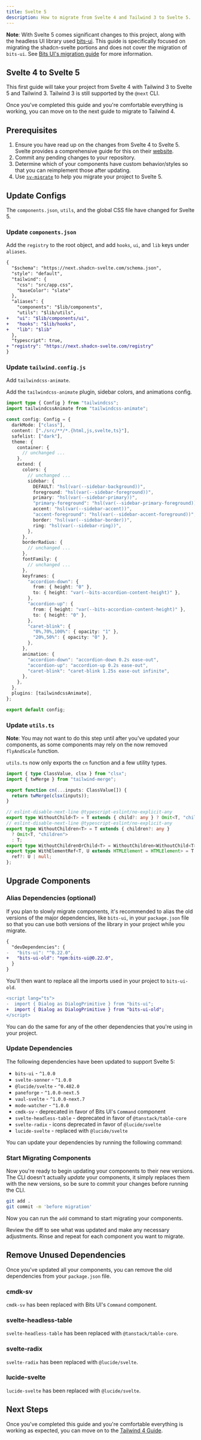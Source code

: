 ```yaml
---
title: Svelte 5
description: How to migrate from Svelte 4 and Tailwind 3 to Svelte 5.
---
```


<script>
	import Steps from "$lib/components/steps.svelte";
	import PMExecute from "$lib/components/pm-execute.svelte";
	import PMInstall from "$lib/components/pm-install.svelte";
	import PMRemove from "$lib/components/pm-remove.svelte";
	import Callout from "$lib/components/callout.svelte";
</script>

<Callout>

**Note**: With Svelte 5 comes significant changes to this project, along with the headless UI library used [bits-ui](https://bits-ui.com). This guide is specifically focused on migrating the shadcn-svelte portions and does not cover the migration of `bits-ui`. See [Bits UI's migration guide](https://bits-ui.com/docs/migration-guide) for more information.

</Callout>

## Svelte 4 to Svelte 5

This first guide will take your project from Svelte 4 with Tailwind 3 to Svelte 5 and Tailwind 3. Tailwind 3 is still supported by the `@next` CLI.

Once you've completed this guide and you're comfortable everything is working, you can move on to the next guide to migrate to Tailwind 4.

## Prerequisites

1. Ensure you have read up on the changes from Svelte 4 to Svelte 5. Svelte provides a comprehensive guide for this on their [website](https://svelte.dev/docs/svelte/v5-migration-guide).
2. Commit any pending changes to your repository.
3. Determine which of your components have custom behavior/styles so that you can reimplement those after updating.
4. Use [`sv-migrate`](https://svelte.dev/docs/cli/sv-migrate) to help you migrate your project to Svelte 5.

## Update Configs

The `components.json`, `utils`, and the global CSS file have changed for Svelte 5.

### Update `components.json`

Add the `registry` to the root object, and add `hooks`, `ui`, and `lib` keys under `aliases`.

```diff
{
  "$schema": "https://next.shadcn-svelte.com/schema.json",
  "style": "default",
  "tailwind": {
    "css": "src/app.css",
    "baseColor": "slate"
  },
  "aliases": {
    "components": "$lib/components",
    "utils": "$lib/utils",
+   "ui": "$lib/components/ui",
+   "hooks": "$lib/hooks",
+   "lib": "$lib"
  },
  "typescript": true,
+ "registry": "https://next.shadcn-svelte.com/registry"
}
```

### Update `tailwind.config.js`

Add `tailwindcss-animate`.

<PMInstall command="tailwindcss-animate" />

Add the `tailwindcss-animate` plugin, sidebar colors, and animations config.

```ts title="tailwind.config.js"
import type { Config } from "tailwindcss";
import tailwindcssAnimate from "tailwindcss-animate";

const config: Config = {
  darkMode: ["class"],
  content: ["./src/**/*.{html,js,svelte,ts}"],
  safelist: ["dark"],
  theme: {
    container: {
      // unchanged ...
    },
    extend: {
      colors: {
        // unchanged ...
        sidebar: {
          DEFAULT: "hsl(var(--sidebar-background))",
          foreground: "hsl(var(--sidebar-foreground))",
          primary: "hsl(var(--sidebar-primary))",
          "primary-foreground": "hsl(var(--sidebar-primary-foreground))",
          accent: "hsl(var(--sidebar-accent))",
          "accent-foreground": "hsl(var(--sidebar-accent-foreground))",
          border: "hsl(var(--sidebar-border))",
          ring: "hsl(var(--sidebar-ring))",
        },
      },
      borderRadius: {
        // unchanged ...
      },
      fontFamily: {
        // unchanged ...
      },
      keyframes: {
        "accordion-down": {
          from: { height: "0" },
          to: { height: "var(--bits-accordion-content-height)" },
        },
        "accordion-up": {
          from: { height: "var(--bits-accordion-content-height)" },
          to: { height: "0" },
        },
        "caret-blink": {
          "0%,70%,100%": { opacity: "1" },
          "20%,50%": { opacity: "0" },
        },
      },
      animation: {
        "accordion-down": "accordion-down 0.2s ease-out",
        "accordion-up": "accordion-up 0.2s ease-out",
        "caret-blink": "caret-blink 1.25s ease-out infinite",
      },
    },
  },
  plugins: [tailwindcssAnimate],
};

export default config;
```

### Update `utils.ts`

<Callout>

**Note**: You may not want to do this step until after you've updated your components, as some components may rely on the now removed `flyAndScale` function.

</Callout>

`utils.ts` now only exports the `cn` function and a few utility types.

```ts title="src/lib/utils.ts"
import { type ClassValue, clsx } from "clsx";
import { twMerge } from "tailwind-merge";

export function cn(...inputs: ClassValue[]) {
  return twMerge(clsx(inputs));
}

// eslint-disable-next-line @typescript-eslint/no-explicit-any
export type WithoutChild<T> = T extends { child?: any } ? Omit<T, "child"> : T;
// eslint-disable-next-line @typescript-eslint/no-explicit-any
export type WithoutChildren<T> = T extends { children?: any }
  ? Omit<T, "children">
  : T;
export type WithoutChildrenOrChild<T> = WithoutChildren<WithoutChild<T>>;
export type WithElementRef<T, U extends HTMLElement = HTMLElement> = T & {
  ref?: U | null;
};
```

## Upgrade Components

### Alias Dependencies (optional)

If you plan to slowly migrate components, it's recommended to alias the old versions of the major dependencies, like `bits-ui`, in your `package.json` file so that you can use both versions of the library in your project while you migrate.

```diff title="package.json"
{
  "devDependencies": {
-	"bits-ui": "^0.22.0",
+   "bits-ui-old": "npm:bits-ui@0.22.0",
  }
}
```

You'll then want to replace all the imports used in your project to `bits-ui-old`.

```diff title="src/lib/components/ui/dialog-content.svelte"
<script lang="ts">
-  import { Dialog as DialogPrimitive } from "bits-ui";
+  import { Dialog as DialogPrimitive } from "bits-ui-old";
</script>
```

You can do the same for any of the other dependencies that you're using in your project.

### Update Dependencies

The following dependencies have been updated to support Svelte 5:

- `bits-ui` - `^1.0.0`
- `svelte-sonner` - `^1.0.0`
- `@lucide/svelte` - `^0.482.0`
- `paneforge` - `^1.0.0-next.5`
- `vaul-svelte` - `^1.0.0-next.7`
- `mode-watcher` - `^1.0.0`
- `cmdk-sv` - deprecated in favor of Bits UI's `Command` component
- `svelte-headless-table` - deprecated in favor of `@tanstack/table-core`
- `svelte-radix` - icons deprecated in favor of `@lucide/svelte`
- `lucide-svelte` - replaced with `@lucide/svelte`

You can update your dependencies by running the following command:

<PMInstall command="bits-ui@latest svelte-sonner@latest @lucide/svelte@latest paneforge@next vaul-svelte@next mode-watcher@latest -D" />

### Start Migrating Components

Now you're ready to begin updating your components to their new versions. The CLI doesn't actually _update_ your components, it simply replaces them with the new versions, so be sure to commit your changes before running the CLI.

```bash
git add .
git commit -m 'before migration'
```

Now you can run the `add` command to start migrating your components.

<PMExecute command="shadcn-svelte@latest add dialog --overwrite" />

Review the diff to see what was updated and make any necessary adjustments. Rinse and repeat for each component you want to migrate.

## Remove Unused Dependencies

Once you've updated all your components, you can remove the old dependencies from your `package.json` file.

### cmdk-sv

`cmdk-sv` has been replaced with Bits UI's `Command` component.

<PMRemove command="cmdk-sv" />

### svelte-headless-table

`svelte-headless-table` has been replaced with `@tanstack/table-core`.

<PMRemove command="svelte-headless-table" />

### svelte-radix

`svelte-radix` has been replaced with `@lucide/svelte`.

<PMRemove command="svelte-radix" />

### lucide-svelte

`lucide-svelte` has been replaced with `@lucide/svelte`.

<PMRemove command="lucide-svelte" />

## Next Steps

Once you've completed this guide and you're comfortable everything is working as expected, you can move on to the [Tailwind 4 Guide](/docs/migration/tailwind-v4).

